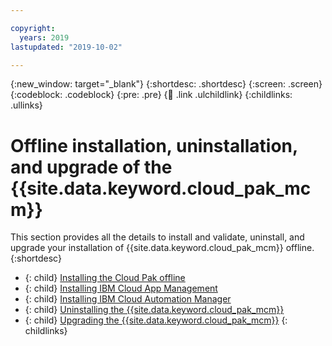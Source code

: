 ```yaml
---

copyright:
  years: 2019
lastupdated: "2019-10-02"

---
```


{:new_window: target="_blank"}
{:shortdesc: .shortdesc}
{:screen: .screen}
{:codeblock: .codeblock}
{:pre: .pre}
{:child: .link .ulchildlink}
{:childlinks: .ullinks}

# Offline installation, uninstallation, and upgrade of the {{site.data.keyword.cloud_pak_mcm}}

This section provides all the details to install and validate, uninstall, and upgrade your installation of {{site.data.keyword.cloud_pak_mcm}} offline.
{:shortdesc}

- {: child} [Installing the Cloud Pak offline](cloud_pak_foundation.md)
- {: child} [Installing IBM Cloud App Management](https://www.ibm.com/support/knowledgecenter/SS8G7U_19.4.0/com.ibm.app.mgmt.doc/content/install_mcm.html?cp=SSFC4F_1.2.0)
- {: child} [Installing IBM Cloud Automation Manager](https://www.ibm.com/support/knowledgecenter/SS2L37_4.1.0.0/cam_install_offline_icpos.html?cp=SSFC4F_1.2.0)
- {: child} [Uninstalling the {{site.data.keyword.cloud_pak_mcm}}](uninstall.md)
- {: child} [Upgrading the {{site.data.keyword.cloud_pak_mcm}}](upgrade_offline.md)
{: childlinks}
